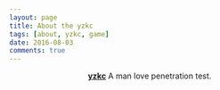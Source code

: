 ```yaml
---
layout: page
title: About the yzkc
tags: [about, yzkc, game]
date: 2016-08-03
comments: true
---
```

    
<center><a href="https://yzkc.github.io"><b>yzkc</b></a> A man love penetration test.</center>



